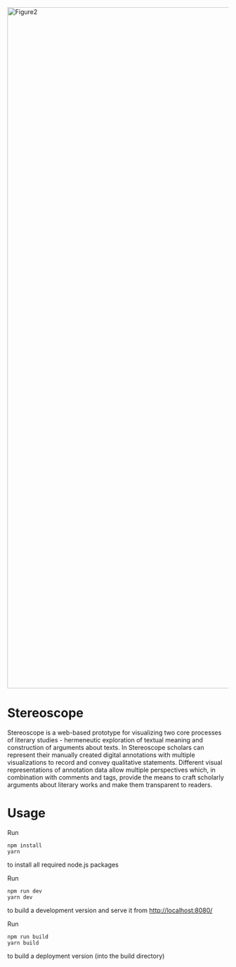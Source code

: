 <img width="1552" alt="Figure2" src="https://user-images.githubusercontent.com/86109124/122558307-3a530080-d03e-11eb-8d16-4b51ee21e0cb.png">

# Stereoscope

Stereoscope is a web-based prototype for visualizing two core processes of literary studies - hermeneutic exploration of textual meaning and construction of arguments about texts. In Stereoscope scholars can represent their manually created digital annotations with multiple visualizations to record and convey qualitative statements. Different visual representations of annotation data allow multiple perspectives which, in combination with comments and tags, provide the means to craft scholarly arguments about literary works and make them transparent to readers. 


# Usage
Run
```
npm install
yarn
```
to install all required node.js packages

Run
```
npm run dev
yarn dev
```
to build a development version and serve it from [http://localhost:8080/](http://localhost:8080/)

Run
```
npm run build
yarn build
```
to build a deployment version (into the build directory)

